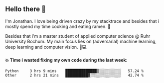 ## Hello there 👋

I'm Jonathan. I love being driven crazy by my stacktrace and besides that i mostly spend my time cooking and eating ramen. 🍜

Besides that i'm a master student of applied computer science @ Ruhr University Bochum. 
My main focus lies on (adversarial) machine learning, deep learning and computer vision. 🔬💻

#### 💥 Time i wasted fixing my own code during the last week:

<!--START_SECTION:waka-->
```text
Python     3 hrs 9 mins    ██████████████▒░░░░░░░░░░   57.24 % 
Other      2 hrs 21 mins   ██████████▓░░░░░░░░░░░░░░   42.74 % 
```
<!--END_SECTION:waka-->
